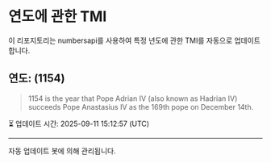 
# 연도에 관한 TMI

이 리포지토리는 numbersapi를 사용하여 특정 년도에 관한 TMI를 자동으로 업데이트합니다.

## 연도: (1154)
> 1154 is the year that Pope Adrian IV (also known as Hadrian IV) succeeds Pope Anastasius IV as the 169th pope on December 14th.

⏳ 업데이트 시간: 2025-09-11 15:12:57 (UTC)

---
자동 업데이트 봇에 의해 관리됩니다.
